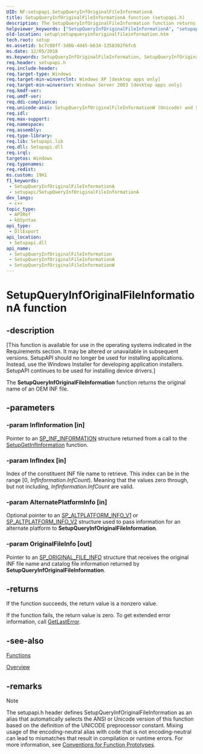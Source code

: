 ```yaml
---
UID: NF:setupapi.SetupQueryInfOriginalFileInformationA
title: SetupQueryInfOriginalFileInformationA function (setupapi.h)
description: The SetupQueryInfOriginalFileInformation function returns the original name of an OEM INF file. (ANSI)
helpviewer_keywords: ["SetupQueryInfOriginalFileInformationA", "setupapi/SetupQueryInfOriginalFileInformationA"]
old-location: setup\setupqueryinforiginalfileinformation.htm
tech.root: setup
ms.assetid: bc7c08ff-3d6b-4d45-b634-1358302f6fc6
ms.date: 12/05/2018
ms.keywords: SetupQueryInfOriginalFileInformation, SetupQueryInfOriginalFileInformation function [Setup API], SetupQueryInfOriginalFileInformationA, SetupQueryInfOriginalFileInformationW, _setupapi_setupqueryinforiginalfileinformation, setup.setupqueryinforiginalfileinformation, setupapi/SetupQueryInfOriginalFileInformation, setupapi/SetupQueryInfOriginalFileInformationA, setupapi/SetupQueryInfOriginalFileInformationW
req.header: setupapi.h
req.include-header: 
req.target-type: Windows
req.target-min-winverclnt: Windows XP [desktop apps only]
req.target-min-winversvr: Windows Server 2003 [desktop apps only]
req.kmdf-ver: 
req.umdf-ver: 
req.ddi-compliance: 
req.unicode-ansi: SetupQueryInfOriginalFileInformationW (Unicode) and SetupQueryInfOriginalFileInformationA (ANSI)
req.idl: 
req.max-support: 
req.namespace: 
req.assembly: 
req.type-library: 
req.lib: Setupapi.lib
req.dll: Setupapi.dll
req.irql: 
targetos: Windows
req.typenames: 
req.redist: 
ms.custom: 19H1
f1_keywords:
 - SetupQueryInfOriginalFileInformationA
 - setupapi/SetupQueryInfOriginalFileInformationA
dev_langs:
 - c++
topic_type:
 - APIRef
 - kbSyntax
api_type:
 - DllExport
api_location:
 - Setupapi.dll
api_name:
 - SetupQueryInfOriginalFileInformation
 - SetupQueryInfOriginalFileInformationA
 - SetupQueryInfOriginalFileInformationW
---
```


# SetupQueryInfOriginalFileInformationA function


## -description

<p class="CCE_Message">[This function is available for use in the operating systems indicated in the Requirements section. It may be altered or unavailable in subsequent versions.   SetupAPI should no longer be used for installing applications. Instead, use the Windows Installer for developing application installers. SetupAPI continues to be used for installing device drivers.]

The 
<b>SetupQueryInfOriginalFileInformation</b> function returns the original name of an OEM INF file.

## -parameters

### -param InfInformation [in]

Pointer to an 
<a href="/windows/desktop/api/setupapi/ns-setupapi-sp_inf_information">SP_INF_INFORMATION</a> structure returned from a call to the 
<a href="/windows/desktop/api/setupapi/nf-setupapi-setupgetinfinformationa">SetupGetInfInformation</a> function.

### -param InfIndex [in]

Index of the constituent INF file name to retrieve. This index can be in the range [0, <i>InfInformation.InfCount</i>). Meaning that the values zero through, but not including, <i>InfInformation.InfCount</i> are valid.

### -param AlternatePlatformInfo [in]

Optional pointer to an 
<a href="/windows/desktop/api/setupapi/ns-setupapi-sp_altplatform_info_v1">SP_ALTPLATFORM_INFO_V1</a> or <a href="/windows/desktop/api/setupapi/ns-setupapi-sp_altplatform_info_v2">SP_ALTPLATFORM_INFO_V2</a> structure used to pass information for an alternate platform to 
<b>SetupQueryInfOriginalFileInformation</b>.

### -param OriginalFileInfo [out]

Pointer to an 
<a href="/windows/desktop/api/setupapi/ns-setupapi-sp_original_file_info_a">SP_ORIGINAL_FILE_INFO</a> structure that receives the original INF file name and catalog file information returned by 
<b>SetupQueryInfOriginalFileInformation</b>.

## -returns

If the function succeeds, the return value is a nonzero value.

If the function fails, the return value is zero. To get extended error information, call 
<a href="/windows/desktop/api/errhandlingapi/nf-errhandlingapi-getlasterror">GetLastError</a>.

## -see-also

<a href="/windows/desktop/SetupApi/functions">Functions</a>



<a href="/windows/desktop/SetupApi/overview">Overview</a>

## -remarks

> [!NOTE]
> The setupapi.h header defines SetupQueryInfOriginalFileInformation as an alias that automatically selects the ANSI or Unicode version of this function based on the definition of the UNICODE preprocessor constant. Mixing usage of the encoding-neutral alias with code that is not encoding-neutral can lead to mismatches that result in compilation or runtime errors. For more information, see [Conventions for Function Prototypes](/windows/win32/intl/conventions-for-function-prototypes).
